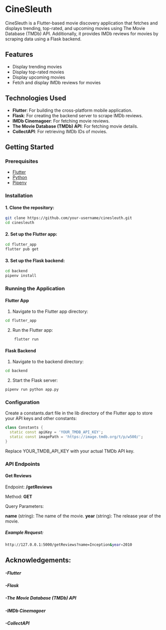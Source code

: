 # CineSleuth

CineSleuth is a Flutter-based movie discovery application that fetches and displays trending, top-rated, and upcoming movies using The Movie Database (TMDb) API. Additionally, it provides IMDb reviews for movies by scraping data using a Flask backend.

## Features

- Display trending movies
- Display top-rated movies
- Display upcoming movies
- Fetch and display IMDb reviews for movies

## Technologies Used

- **Flutter**: For building the cross-platform mobile application.
- **Flask**: For creating the backend server to scrape IMDb reviews.
- **IMDb Cinemagoer**: For fetching movie reviews.
- **The Movie Database (TMDb) API**: For fetching movie details.
- **CollectAPI**: For retrieving IMDb IDs of movies.

## Getting Started

### Prerequisites

- [Flutter](https://flutter.dev/docs/get-started/install)
- [Python](https://www.python.org/downloads/)
- [Pipenv](https://pipenv.pypa.io/en/latest/install/#installing-pipenv)

### Installation

#### 1. Clone the repository:

```bash
git clone https://github.com/your-username/cinesleuth.git
cd cinesleuth
```

#### 2. Set up the Flutter app:
```bash
cd flutter_app
flutter pub get
```
#### 3. Set up the Flask backend:
```bash
cd backend
pipenv install
```

### Running the Application
#### Flutter App
  1. Navigate to the Flutter app directory:
```bash
cd flutter_app
```
  2. Run the Flutter app:
```bash
    flutter run
```
#### Flask Backend
  1. Navigate to the backend directory:
```bash
cd backend
```
  2. Start the Flask server:
```bash
pipenv run python app.py
```
### Configuration
Create a constants.dart file in the lib directory of the Flutter app to store your API keys and other constants:
```dart
class Constants {
  static const apiKey = 'YOUR_TMDB_API_KEY';
  static const imagePath = 'https://image.tmdb.org/t/p/w500/';
}
```
Replace YOUR_TMDB_API_KEY with your actual TMDb API key.

### API Endpoints
#### Get Reviews
Endpoint: **/getReviews**

Method: **GET**

Query Parameters:

**name** (string): The name of the movie.
**year** (string): The release year of the movie.
##### Example Request:
```bash
http://127.0.0.1:5000/getReviews?name=Inception&year=2010
```

## Acknowledgements:
##### -**Flutter**
##### -**Flask**
##### -**The Movie Database (TMDb) API**
##### -**IMDb Cinemagoer**
##### -**CollectAPI**

